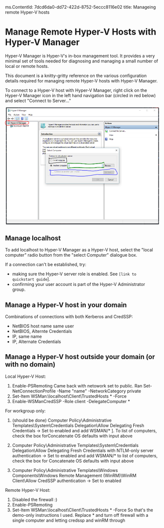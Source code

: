 ms.ContentId: 7dcd6da0-dd72-422d-8752-5eccc8116e02
title: Manageing remote Hyper-V hosts

# Manage Remote Hyper-V Hosts with Hyper-V Manager #

Hyper-V Manager is Hyper-V's in-box management tool.  It provides a very minimal set of tools needed for diagnosing and managing a small number of local or remote hosts.

This document is a knitty-gritty reference on the various configuration details required for managing remote Hyper-V hosts with Hyper-V Manager.

To connect to a Hyper-V host with Hyper-V Manager, right click on the Hyper-V Manager icon in the left hand navigation bar (circled in red below) and select "Connect to Server..."
<!--Screen shot needs to be replaced. For this bit, just show the Connect to Server menu option...not everything. It's confusing. -->
![](media/HyperVManager-ConnectToHost.png)

## Manage localhost ##
To add localhost to Hyper-V Manager as a Hyper-V host, select the "local computer" radio button from the "select Computer" dialogue box.
<!--Add screen shot w/ just that dialog with local computer radio button selected.-->
If a connection can't be established, try:
*  making sure the Hyper-V server role is enabled.  See `[link to quickstart guide`].
*  confirming your user account is part of the Hyper-V Administrator group.

## Manage a Hyper-V host in your domain ##
Combinations of connections with both Kerberos and CredSSP:
*  NetBIOS host name same user
*  NetBIOS, Alternte Credentials
*  IP, same name
*  IP, Alternate Credentials

## Manage a Hyper-V host outside your domain (or with no domain) ##
Local Hyper-V Host:
1.	Enable-PSRemoting
Came back with netowork set to public.
Ran
Set-NetConnectionProfile -Name "name" -NetworkCategory private
2. Set-Item WSMan:\localhost\Client\TrustedHosts * -Force
3. Enable-WSManCredSSP -Role client -DelegateComputer *

For workgroup only:
1. (should be done) Computer Policy\Administrative Templates\System\Credentials Delegation\Allow Delegating Fresh Credentials → Set to enabled and add WSMAN/* ].  To list of computers, check the box forConcatenate OS defaults with input above

2. Computer Policy\Administrative Templates\System\Credentials Delegation\Allow Delegating Fresh Credentials with NTLM-only server authentication → Set to enabled and add WSMAN/* to list of computers, check the box for Concatenate OS defaults with input above
3. Computer Policy\Administrative Templates\Windows Components\Windows Remote Management (WinRM)\WinRM Client\Allow CredSSP authentication → Set to enabled

Remote Hyper-V Host:
1. Disabled the firewall :)
2. Enable-PSRemoting
3. Set-Item WSMan:\localhost\Client\TrustedHosts * -Force
So that's the demo-only instructions I used.  Replace * and turn off firewall with a single computer and letting credssp and winRM through
